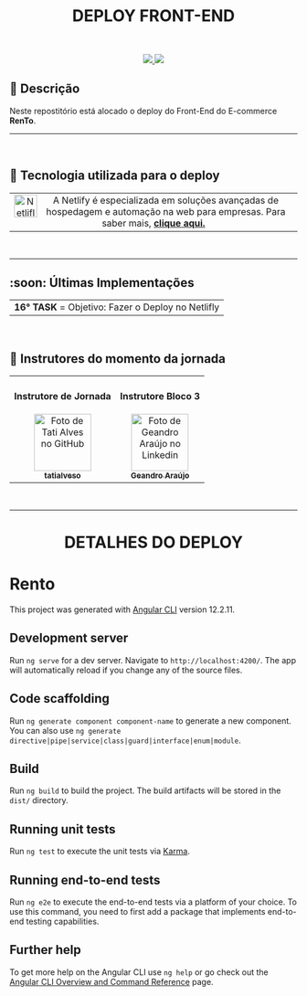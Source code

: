 <h1 align="CENTER">DEPLOY FRONT-END</h1>
   <br>

   <p align="center">
       <a href="https://github.com/RenToGen">
        <img src="https://img.shields.io/github/last-commit/RenToGen/Back-End?color=black%20&label=Ultimo%20commit&logo=github&style=flat-square"/>
        </a>
        <img src="https://img.shields.io/github/contributors/RenToGen/Back-End?color=black%20&label=Contribuidores&logo=github&style=flat-square"/>
        </p>
    
## :memo: Descrição
Neste repostitório está alocado o deploy do Front-End do E-commerce **RenTo**. 
  
<hr size="3">
<br>

## :wrench: Tecnologia utilizada para o deploy
<table>
  <tr>
    <td align="center"> <img align="left" alt="Netlifly" height="40" width="40" src="https://cdn.iconscout.com/icon/free/png-256/netlify-3629537-3032320.png"/>
A Netlify é especializada em soluções avançadas de hospedagem e automação na web para empresas. Para saber mais, <a href="https://blog.back4app.com/pt/netlify-vs-heroku-quais-sao-as-diferencas/#O_que_e_o_Netlify"><b>clique aqui.</b>
 </sub>
      </a>
    </td>
  </tr>
</table>
<br>

<hr size="2">

<h2 align="left">:soon: Últimas Implementações</h2>
     
<table>
  <tr>
    <td align="left"> 
        <b>16° TASK</b></a> = Objetivo: Fazer o Deploy no Netlifly
    </h5>
<br>
  </sub>
      </a>
    </td>
  </tr>
</table>
<br>



## :handshake: Instrutores do momento da jornada
<table>
  <tr>
    <td align="center">
      <h4>Instrutore de Jornada</h4>
      <a href="http://github.com/tatialveso">
        <img src="https://avatars.githubusercontent.com/u/56259137?v=4" width="100px;" alt="Foto de Tati Alves no GitHub"/><br>
        <sub>
          <b>tatialveso</b>
        </sub>
      </a>
    </td>
   <td align="center">
      <h4>Instrutore Bloco 3</h4>
      <a href="https://www.linkedin.com/in/geandro-ara%C3%BAjo-1b19881b4/">
        <img src="https://media-exp1.licdn.com/dms/image/C5603AQHt-pAQf-hUJg/profile-displayphoto-shrink_200_200/0/1635345417510?e=1643846400&v=beta&t=O624wQq0kCNNC8pv7vULpbu3ivfMmI_4FgHOisBlWcA" width="100px;" alt="Foto de Geandro Araújo no Linkedin"/><br>
        <sub>
          <b>Geandro Araújo</b>
        </sub>
      </a>
    </td>
  </tr>  
</table>
<br>


<hr size="3">

<h1 align="CENTER">DETALHES DO DEPLOY</h1>


# Rento

This project was generated with [Angular CLI](https://github.com/angular/angular-cli) version 12.2.11.

## Development server

Run `ng serve` for a dev server. Navigate to `http://localhost:4200/`. The app will automatically reload if you change any of the source files.

## Code scaffolding

Run `ng generate component component-name` to generate a new component. You can also use `ng generate directive|pipe|service|class|guard|interface|enum|module`.

## Build

Run `ng build` to build the project. The build artifacts will be stored in the `dist/` directory.

## Running unit tests

Run `ng test` to execute the unit tests via [Karma](https://karma-runner.github.io).

## Running end-to-end tests

Run `ng e2e` to execute the end-to-end tests via a platform of your choice. To use this command, you need to first add a package that implements end-to-end testing capabilities.

## Further help

To get more help on the Angular CLI use `ng help` or go check out the [Angular CLI Overview and Command Reference](https://angular.io/cli) page.
